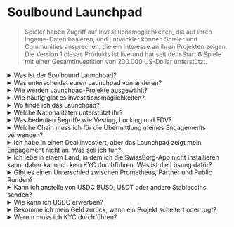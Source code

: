 # Soulbound Launchpad

> Spieler haben Zugriff auf Investitionsmöglichkeiten, die auf ihren Ingame-Daten basieren, und Entwickler können Spieler und Communities ansprechen, die ein Interesse an ihren Projekten zeigen. Die Version 1 dieses Produkts ist live und hat seit dem Start 6 Spiele mit einer Gesamtinvestition von 200.000 US-Dollar unterstützt.

<details>

<summary>Was ist der Soulbound Launchpad?</summary>

Der Soulbound Launchpad ist eine Plattform, die Spieler mit Spielen verbindet, die Kapital aufgrund ihrer digitalen Identität aufbringen. Es ermöglicht Spieleentwicklern, gezielt bestimmte Spieler anhand ihrer digitalen Identitäten anzusprechen und Gelder zu sammeln.

</details>

<details>

<summary>Was unterscheidet euren Launchpad von anderen?</summary>

Spieler, die über das Credential-Netzwerk mit dem Soulbound Launchpad verbunden sind, erhalten Zugang zu Deals, die auf ihre Spielerfahrungen zugeschnitten sind. Das bedeutet, dass ein FPS-Spieler eher eine Gelegenheit im Zusammenhang mit FPS-Spielen erhält.

</details>

<details>

<summary>Wie werden Launchpad-Projekte ausgewählt?</summary>

Der Investmentrat führt einen gründlichen mehrstufigen Due-Diligence-Prozess durch, der in einem umfassenden Bericht gipfelt. Im privaten Markt (Venture Capitalist, Business Angels) verfügen wir über einige der umfassendsten und detailliertesten Due-Diligence-Berichte im GameFi-Sektor.

</details>

<details>

<summary>Wie häufig gibt es Investitionsmöglichkeiten?</summary>

Unsere Fähigkeit, Projekte anzunehmen, hängt vollständig von der Qualität unseres Deal-Flows ab. Daher betrachten wir nur Projekte, die hohe Qualitätsstandards erfüllen.

</details>

<details>

<summary>Wo finde ich das Launchpad?</summary>

Du findest das Launchpad [hier](https://launchpad.xborg.com/).

</details>

<details>

<summary>Welche Nationalitäten unterstützt ihr?</summary>

Wir unterstützen die Länder, die von SwissBorg unterstützt werden. Die vollständige Liste findest du hier: [https://swissborg.com/supported-countries](https://swissborg.com/supported-countries)

</details>

<details>

<summary>Was bedeuten Begriffe wie Vesting, Locking und FDV?</summary>

* **Vesting** bezieht sich auf den Zeitraum, in dem die Tokens verteilt werden.
* **Locking** bezieht sich auf den Zeitraum, in dem die Tokens gesperrt sind.
* **FDV** bezieht sich auf die Bewertung eines Tokens, die durch Multiplikation seines Preises mit der maximalen Versorgung berechnet wird (Fully Diluted Valuation).

</details>

<details>

<summary>Welche Chain muss ich für die Übermittlung meines Engagements verwenden?</summary>

Das Engagement erfolgt in USDC. Das XBorg Launchpad unterstützt Arbitrum, Avalanche, Optimism, Polygon und Binance Smart Chain. Stelle sicher, dass du vor dem Start die kompatiblen Chains überprüfst.

</details>

<details>

<summary>Ich habe in einen Deal investiert, aber das Launchpad zeigt mein Engagement nicht an. Was soll ich tun?</summary>

Wenn das Launchpad das Engagement nicht anzeigt, öffne bitte ein Support-Ticket auf Discord.

</details>

<details>

<summary>Ich lebe in einem Land, in dem ich die SwissBorg-App nicht installieren kann, daher kann ich kein KYC durchführen. Was ist die Lösung dafür?</summary>

Derzeit unterstützen wir nur Nationalitäten, die in der SwissBorg-App verfügbar sind. XBorg arbeitet aktiv daran, sein Netzwerk zu erweitern, und mit der Zeit werden weitere Regionen und Nationalitäten für KYC berechtigt sein.

</details>

<details>

<summary>Gibt es einen Unterschied zwischen Prometheus, Partner und Public Runden?</summary>

Die Runden, für die Benutzer berechtigt sind, variieren je nach ihrer demografischen Situation. Prometheus-Inhaber erhalten die größten Vorteile und müssen keine Gebühren zahlen, während andere Runden unterschiedliche Gebühren und Zuteilungsgrößen haben.

</details>

<details>

<summary>Kann ich anstelle von USDC BUSD, USDT oder andere Stablecoins senden?</summary>

Derzeit unterstützen wir nur USDC.

</details>

<details>

<summary>Wie kann ich USDC erwerben?</summary>

SwissBorg ist eine der besten Optionen, um USDC gegen andere Kryptowährungen oder Fiat zu erwerben.

</details>

<details>

<summary>Bekomme ich mein Geld zurück, wenn ein Projekt scheitert oder rugt?</summary>

Wir führen eine gründliche Due-Diligence für die Launchpad-Möglichkeiten von XBorg durch, um die Anzahl der Projekte, die scheitern, zu begrenzen.

Es wird keine Rückerstattung erfolgen, wenn es als Fehler der Investoren angesehen wird.

</details>

<details>

<summary>Warum muss ich KYC durchführen?</summary>

Damit XBorg den relevanten Rechtsvorschriften in Bezug auf Launchpads entsprechen kann.

</details>